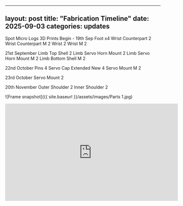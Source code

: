 
---
layout: post
title: "Fabrication Timeline"
date: 2025-09-03
categories: updates
---

Spot Micro Logs
3D Prints Begin - 19th Sep
Foot x4
Wrist Counterpart 2
Wrist Counterpart M 2
Wrist 2
Wrist M 2

21st September
Limb Top Shell 2
Limb Servo Horn Mount 2
Limb Servo Horn Mount M 2
Limb Bottom Shell M 2

22nd October
Pins 4
Servo Cap Extended New 4
Servo Mount M 2

23rd October 
Servo Mount 2

20th November
Outer Shoulder 2
Inner Shoulder 2

![Frame snapshot]({{ site.baseurl }}/assets/images/Parts 1.jpg)


<iframe width="560" height="315" src="https://www.youtube.com/embed/VIDEO_ID" title="YouTube video player" frameborder="0" allowfullscreen></iframe>
